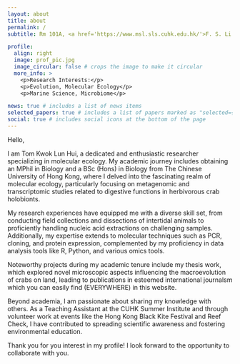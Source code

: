 ```yaml
---
layout: about
title: about
permalink: /
subtitle: Rm 101A, <a href='https://www.msl.sls.cuhk.edu.hk/'>F. S. Li Marine Science Laboratory</a>. +852 3943 6391.

profile:
  align: right
  image: prof_pic.jpg
  image_circular: false # crops the image to make it circular
  more_info: >
    <p>Research Interests:</p>
    <p>Evolution, Molecular Ecology</p>
    <p>Marine Science, Microbiome</p>

news: true # includes a list of news items
selected_papers: true # includes a list of papers marked as "selected={true}"
social: true # includes social icons at the bottom of the page
---
```


Hello,

I am Tom Kwok Lun Hui, a dedicated and enthusiastic researcher specializing in molecular ecology. My academic journey includes obtaining an MPhil in Biology and a BSc (Hons) in Biology from The Chinese University of Hong Kong, where I delved into the fascinating realm of molecular ecology, particularly focusing on metagenomic and transcriptomic studies related to digestive functions in herbivorous crab holobionts.

My research experiences have equipped me with a diverse skill set, from conducting field collections and dissections of intertidal animals to proficiently handling nucleic acid extractions on challenging samples. Additionally, my expertise extends to molecular techniques such as PCR, cloning, and protein expression, complemented by my proficiency in data analysis tools like R, Python, and various omics tools.

Noteworthy projects during my academic tenure include my thesis work, which explored novel microscopic aspects influencing the macroevolution of crabs on land, leading to publications in esteemed international journalsm which you can easily find (EVERYWHERE) in this website.

Beyond academia, I am passionate about sharing my knowledge with others. As a Teaching Assistant at the CUHK Summer Institute and through volunteer work at events like the Hong Kong Black Kite Festival and Reef Check, I have contributed to spreading scientific awareness and fostering environmental education.

Thank you for you interest in my profile! I look forward to the opportunity to collaborate with you.
